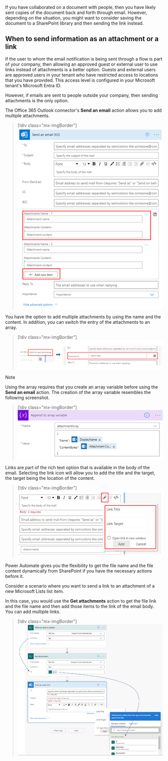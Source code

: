 If you have collaborated on a document with people, then you have likely sent copies of the document back and forth through email. However, depending on the situation, you might want to consider saving the document to a SharePoint library and then sending the link instead.

## When to send information as an attachment or a link

If the user to whom the email notification is being sent through a flow is part of your company, then allowing an approved guest or external user to use links instead of attachments is a better option. Guests and external users are approved users in your tenant who have restricted access to locations that you have provided. This access level is configured in your Microsoft tenant's Microsoft Entra ID.

However, if emails are sent to people outside your company, then sending attachments is the only option.

The Office 365 Outlook connector's **Send an email** action allows you to add multiple attachments.

> [!div class="mx-imgBorder"]
> [![Screenshot of the add attachment details.](../media/add-attachments.png)](../media/add-attachments.png#lightbox)

You have the option to add multiple attachments by using the name and the content. In addition, you can switch the entry of the attachments to an array.

> [!div class="mx-imgBorder"]
> [![Screenshot of the Switch to input entire array setting.](../media/attachments-array.png)](../media/attachments-array.png#lightbox)

> [!NOTE]
> Using the array requires that you create an array variable before using the **Send an email** action. The creation of the array variable resembles the following screenshot.

> [!div class="mx-imgBorder"]
> [![Screenshot of the Append to array variable details.](../media/array-variable.png)](../media/array-variable.png#lightbox)

Links are part of the rich text option that is available in the body of the email. Selecting the link icon will allow you to add the title and the target, the target being the location of the content.

> [!div class="mx-imgBorder"]
> [![Screenshot of the link icon with link details.](../media/link.png)](../media/link.png#lightbox)

Power Automate gives you the flexibility to get the file name and the file content dynamically from SharePoint if you have the necessary actions before it.

Consider a scenario where you want to send a link to an attachment of a new Microsoft Lists list item.

In this case, you would use the **Get attachments** action to get the file link and the file name and then add those items to the link of the email body. You can add multiple links.

> [!div class="mx-imgBorder"]
> [![Screenshot of the Get attachments action used to get the file link and file name for the email.](../media/links-attachments.png)](../media/links-attachments.png#lightbox)
